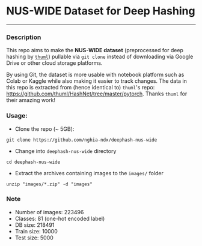 # NUS-WIDE Dataset for Deep Hashing

---

### Description

This repo aims to make the **NUS-WIDE dataset** (preprocessed for deep hashing by [`thuml`](https://github.com/thuml)) pullable via `git clone` instead of downloading via Google Drive or other cloud storage platforms. 

By using Git, the dataset is more usable with notebook platform such as Colab or Kaggle while also making it easier to track changes. The data in this repo is extracted from (hence identical to) `thuml`'s repo: https://github.com/thuml/HashNet/tree/master/pytorch. Thanks `thuml` for their amazing work!

### Usage:
- Clone the repo (~ 5GB):
```
git clone https://github.com/nghia-ndx/deephash-nus-wide
```

- Change into `deephash-nus-wide` directory
```
cd deephash-nus-wide
```

- Extract the archives containing images to the `images/` folder
```
unzip "images/*.zip" -d "images"
```

### Note
- Number of images: 223496
- Classes: 81 (one-hot encoded label)
- DB size: 218491
- Train size: 10000
- Test size: 5000
